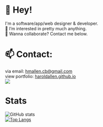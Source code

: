 
# 👋 Hey!
I'm a software/app/web designer & developer.  
👀 I’m interested in pretty much anything.  
💞️ Wanna collaborate? Contact me below.  

# 📫 Contact:
via email: [hmallen.cb@gmail.com](mailto:hmallen.cb@gmail.com)  
view portfolio: [haroldallen.github.io](https://haroldallen.github.io)
<br><img src="https://discord.c99.nl/widget/theme-3/400680342136291329.png">

# Stats
![GitHub stats](https://github-readme-stats.vercel.app/api?username=haroldallen&count_private=true&show_icons=true&theme=light)  
[![Top Langs](https://github-readme-stats.vercel.app/api/top-langs/?username=haroldallen&layout=compact)](https://github.com/anuraghazra/github-readme-stats)

<!---
foxlldev/foxlldev is a ✨ special ✨ repository because its `README.md` (this file) appears on your GitHub profile.
You can click the Preview link to take a look at your changes.
--->
